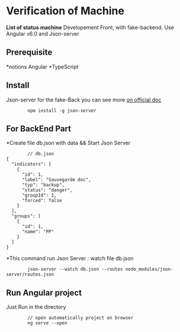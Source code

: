 # Verification of Machine

**List of status machine** 
Developement Front, with fake-backend. Use Angular v6.0 and Json-server


## Prerequisite

*notions Angular 
*TypeScript

## Install

Json-server for the fake-Back you can see more [on official doc](https://github.com/typicode/json-server)
```
        npm install -g json-server
```
   
## For BackEnd Part   
*Create file db.json with data && Start Json Server
```
        // db.json
{
  "indicators": [
    {
      "id": 1,
      "label": "Sauvegarde doc",
      "typ": "backup",
      "status": "danger",
      "groupId": 1,
      "forced": false
    }
  ], 
  "groups": [
    {
      "id": 1,
      "name": "PP"
    }
  ]
}
```
*This command run Json Server : watch file db.json 
```
        json-server --watch db.json --routes node_modules/json-server/routes.json 

```
## Run Angular project 
Just Run in the directory
```
        // open automatically project on browser
        ng serve --open
```
